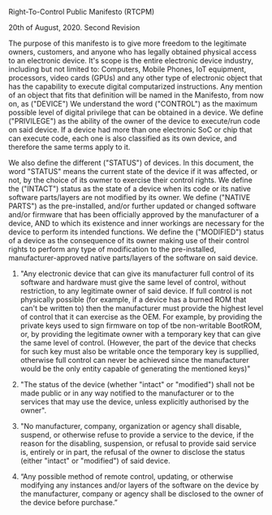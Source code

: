 Right-To-Control Public Manifesto (RTCPM)

20th of August, 2020. Second Revision


The purpose of this manifesto is to give more freedom to the legitimate owners, customers, and anyone who has legally obtained physical access to an electronic device. It's scope is the entire electronic device industry, including but not limited to: Computers, Mobile Phones, IoT equipment, processors, video cards (GPUs) and any other type of electronic object that has the capability to execute digital computarized instructions. Any mention of an object that fits that definition will be named in the Manifesto, from now on, as ("DEVICE")
We understand the word ("CONTROL") as the maximum possible level of digital privilege that can be obtained in a device. We define ("PRIVILEGE") as the ability of the owner of the device to execute/run code on said device. If a device had more than one electronic SoC or chip that can execute code, each one is also classified as its own device, and therefore the same terms apply to it.

We also define the different ("STATUS") of devices. In this document, the word "STATUS" means the current state of the device if it was affected, or not, by the choice of its owmer to exercise their control rights. We define the ("INTACT") status as the state of a device when its code or its native software parts/layers are not modified by its owner. We define ("NATIVE PARTS") as the pre-installed, and/or further updated or changed software and/or firmware that has been officially approved by the manufacturer of a device, AND to which its existence and inner workings are necessary for the device to perform its intended functions. We define the ("MODIFIED") status of a device as the consequence of its owner making use of their control rights to perform any type of modification to the pre-installed, manufacturer-approved native parts/layers of the software on said device. 

1. "Any electronic device that can give its manufacturer full control of its software and hardware must give the same level of control, without restriction, to any legitimate owner of said device. If full control is not physically possible (for example, if a device has a burned ROM that can't be written to) then the manufacturer must provide the highest level of control that it can exercise as the OEM. For example, by providing the private keys used to sign firmware on top of tbe non-writable BootROM, or, by providing the legitimate owner with a temporary key that can give the same level of control. (However, the part of the device that checks for such key must also be writable once the temporary key is suppllied, otherwise full control can never be achieved since the manufacturer would be the only entity capable of generating the mentioned keys)"

2. "The status of the device (whether "intact" or "modified") shall not be made public or in any way notified to the manufacturer or to the services that may use the device, unless explicitly authorised by the owner".

3. "No manufacturer, company, organization or agency shall disable, suspend, or otherwise refuse to provide a service to the device, if the reason for the disabling, suspension, or refusal to provide said service is, entirely or in part, the refusal of the owner to disclose the status (either "intact" or "modified") of said device.

4. “Any possible method of remote control, updating, or otherwise modifying any instances and/or layers of the software on the device by the manufacturer, company or agency shall be disclosed to the owner of the device before purchase.”
